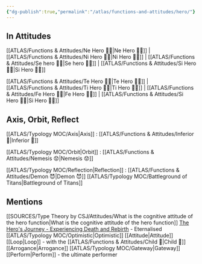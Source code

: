 ```yaml
---
{"dg-publish":true,"permalink":"/atlas/functions-and-attitudes/hero/"}
---
```



## In Attitudes

[[ATLAS/Functions & Attitudes/Ne Hero 🦸‍♂️\|Ne Hero 🦸‍♂️]] | [[ATLAS/Functions & Attitudes/Ni Hero 🦸‍♂️\|Ni Hero 🦸‍♂️]] | [[ATLAS/Functions & Attitudes/Se hero 🦸‍♂️\|Se hero 🦸‍♂️]] | [[ATLAS/Functions & Attitudes/Si Hero 🦸‍♂️\|Si Hero 🦸‍♂️]]

[[ATLAS/Functions & Attitudes/Te Hero 🦸‍♂️\|Te Hero 🦸‍♂️]] | [[ATLAS/Functions & Attitudes/Ti Hero 🦸‍♂️\|Ti Hero 🦸‍♂️]] | [[ATLAS/Functions & Attitudes/Fe Hero 🦸‍♂️\|Fe Hero 🦸‍♂️]] | [[ATLAS/Functions & Attitudes/Si Hero 🦸‍♂️\|Si Hero 🦸‍♂️]]

## Axis, Orbit, Reflect

[[ATLAS/Typology MOC/Axis\|Axis]] : [[ATLAS/Functions & Attitudes/Inferior 👶\|Inferior 👶]]

[[ATLAS/Typology MOC/Orbit\|Orbit]] : [[ATLAS/Functions & Attitudes/Nemesis 😟\|Nemesis 😟]]

[[ATLAS/Typology MOC/Reflection\|Reflection]] : [[ATLAS/Functions & Attitudes/Demon 😈\|Demon 😈]]
[[ATLAS/Typology MOC/Battleground of Titans\|Battleground of Titans]]

## Mentions 
[[SOURCES/Type Theory by CSJ/Attitudes/What is the cognitive attitude of the hero function\|What is the cognitive attitude of the hero function]]
[The Hero's Journey - Experiencing Death and Rebirth](https://www.youtube.com/watch?v=tssOG2rS1AA) - Eternalised
[[ATLAS/Typology MOC/Optimistic\|Optimistic]]
[[Attitude\|Attitude]]
[[Loop\|Loop]] - with the [[ATLAS/Functions & Attitudes/Child 🧒\|Child 🧒]]
[[Arrogance\|Arrogance]]
[[ATLAS/Typology MOC/Gateway\|Gateway]]
[[Perform\|Perform]] - the ultimate performer



